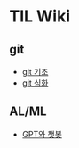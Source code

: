 # TIL Wiki
## git
  - [git 기초](https://github.com/Hun-Hong/TIL/blob/master/git/git_basic.md)
  - [git 심화](https://github.com/Hun-Hong/TIL/blob/master/git/git_advanced.md)

## AL/ML
  - [GPT와 챗봇](https://github.com/Hun-Hong/TIL/blob/master/AI_ML/GPT_basic.md)
